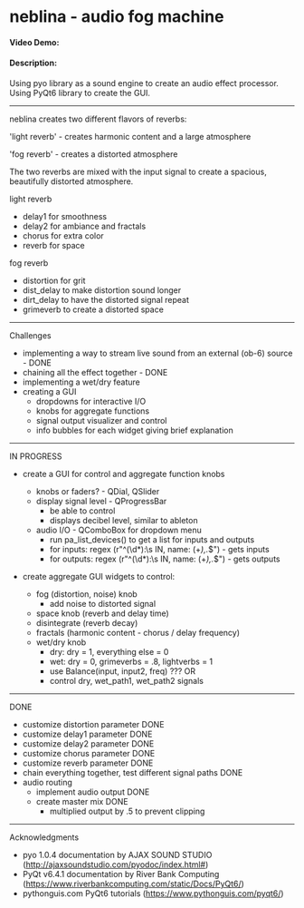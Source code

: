 # neblina - audio fog machine
#### Video Demo:  <URL HERE>
#### Description:
Using pyo library as a sound engine to create an audio effect processor.
Using PyQt6 library to create the GUI.
____________________________

neblina creates two different flavors of reverbs:

'light reverb' - creates harmonic content and a large atmosphere

'fog reverb' - creates a distorted atmosphere

The two reverbs are mixed with the input signal to create a spacious, beautifully distorted atmosphere.

light reverb
- delay1 for smoothness
- delay2 for ambiance and fractals
- chorus for extra color
- reverb for space

fog reverb
- distortion for grit
- dist_delay to make distortion sound longer
- dirt_delay to have the distorted signal repeat
- grimeverb to create a distorted space
____________________________

Challenges


- implementing a way to stream live sound from an external (ob-6) source - DONE
- chaining all the effect together - DONE
- implementing a wet/dry feature
- creating a GUI
    - dropdowns for interactive I/O
    - knobs for aggregate functions
    - signal output visualizer and control
    - info bubbles for each widget giving brief explanation
____________________________

IN PROGRESS

- create a GUI for control and aggregate function knobs
    - knobs or faders? - QDial, QSlider
    - display signal level - QProgressBar
        - be able to control
        - displays decibel level, similar to ableton
    - audio I/O - QComboBox for dropdown menu
        - run pa_list_devices() to get a list for inputs and outputs
        - for inputs: regex (r"^(\d*):\s IN, name: (+*),.*$") - gets inputs
        - for outputs: regex (r"^(\d*):\s IN, name: (+*),.*$") - gets outputs


- create aggregate GUI widgets to control:
    - fog (distortion, noise) knob
        - add noise to distorted signal
    - space knob (reverb and delay time)
    - disintegrate (reverb decay)
    - fractals (harmonic content - chorus / delay frequency)
    - wet/dry knob
        - dry: dry = 1, everything else = 0
        - wet: dry = 0, grimeverbs = .8, lightverbs = 1
        - use Balance(input, input2, freq) ???
        OR
        - control dry, wet_path1, wet_path2 signals


______________________________

DONE

- customize distortion parameter DONE
- customize delay1 parameter DONE
- customize delay2 parameter DONE
- customize chorus parameter DONE
- customize reverb parameter DONE
- chain everything together, test different signal paths DONE
- audio routing
    - implement audio output DONE
    - create master mix DONE
        - multiplied output  by .5 to prevent clipping

______________________________
Acknowledgments

- pyo 1.0.4 documentation by AJAX SOUND STUDIO (http://ajaxsoundstudio.com/pyodoc/index.html#)
- PyQt v6.4.1 documentation by River Bank Computing (https://www.riverbankcomputing.com/static/Docs/PyQt6/)
- pythonguis.com PyQt6 tutorials (https://www.pythonguis.com/pyqt6/)